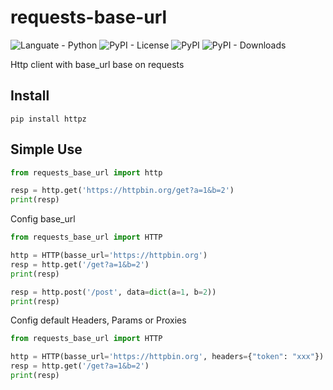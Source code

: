 # requests-base-url

![Languate - Python](https://img.shields.io/badge/language-python-blue.svg)
![PyPI - License](https://img.shields.io/pypi/l/httpz)
![PyPI](https://img.shields.io/pypi/v/httpz)
![PyPI - Downloads](https://img.shields.io/pypi/dm/httpz)

Http client with base_url base on requests

## Install
```
pip install httpz
```

## Simple Use

```python
from requests_base_url import http

resp = http.get('https://httpbin.org/get?a=1&b=2')
print(resp)
```

Config base_url 

```python
from requests_base_url import HTTP

http = HTTP(basse_url='https://httpbin.org')
resp = http.get('/get?a=1&b=2')
print(resp)

resp = http.post('/post', data=dict(a=1, b=2))
print(resp)
```


Config default Headers, Params or Proxies
```python
from requests_base_url import HTTP

http = HTTP(basse_url='https://httpbin.org', headers={"token": "xxx"})
resp = http.get('/get?a=1&b=2')
print(resp)
```
